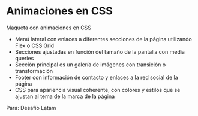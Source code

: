 # Animaciones en CSS

Maqueta con animaciones en CSS

* Menú lateral con enlaces a diferentes secciones de la página utilizando Flex o CSS Grid
* Secciones ajustadas en función del tamaño de la pantalla con media queries
* Sección principal es un galería de imágenes con transición o transformación
* Footer con información de contacto y enlaces a la red social de la página
* CSS para apariencia visual coherente, con colores y estilos que se ajustan al tema de la marca de la página

Para: Desafío Latam
